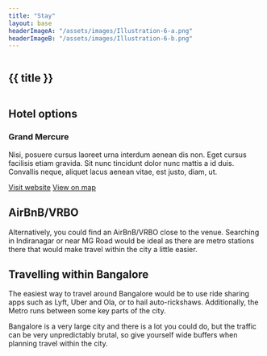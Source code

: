 ```yaml
---
title: "Stay"
layout: base
headerImageA: "/assets/images/Illustration-6-a.png"
headerImageB: "/assets/images/Illustration-6-b.png"
---
```


<section class="page__header">
    <figure class="header__image left"><img src="{{ headerImageA }}" alt=""></figure>
    <h1 class="header__title">{{ title }}</h1>
    <figure class="header__image right"><img src="{{ headerImageB }}" alt=""></figure>
</section>
<section class="page__section">
    <article class="page__row">
        <div class="page__column">
            <h2 class="page__title">Hotel options</h2>
        </div>
        <div class="page__column">
            <h3 class="page__description-title">Grand Mercure</h3>
            <p class="page__description">Nisi, posuere cursus laoreet urna interdum aenean dis non. Eget cursus facilisis etiam gravida. Sit nunc tincidunt dolor nunc mattis a id duis. Convallis neque, aliquet lacus aenean vitae, est justo, diam, ut.</p>
            <div class="page__buttons">
                <a href="" class="page__button">Visit website</a>
                <a href="" class="page__button">View on map</a>
            </div>
        </div>
    </article>
    <article class="page__row">
        <div class="page__column">
            <h2 class="page__title">AirBnB/VRBO</h2>
        </div>
        <div class="page__column">
            <p class="page__description">Alternatively, you could find an AirBnB/VRBO close to the venue. Searching in Indiranagar or near MG Road would be ideal as there are metro stations there that would make travel within the city a little easier.</p>
        </div>
    </article>
    <article class="page__row">
        <div class="page__column">
            <h2 class="page__title">Travelling within Bangalore</h2>
        </div>
        <div class="page__column">
            <p class="page__description">The easiest way to travel around Bangalore would be to use ride sharing apps such as Lyft, Uber and Ola, or to hail auto-rickshaws. Additionally, the Metro runs between some key parts of the city. </p>
            <p class="page__description">Bangalore is a very large city and there is a lot you could do, but the traffic can be very unpredictably brutal, so give yourself wide buffers when planning travel within the city. </p>
        </div>
    </article>
</section>

